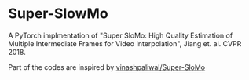 # Super-SlowMo
A PyTorch implmentation of "Super SloMo: High Quality Estimation of Multiple Intermediate Frames for Video Interpolation", Jiang et. al. CVPR 2018.

Part of the codes are inspired by [vinashpaliwal/Super-SloMo](https://github.com/avinashpaliwal/Super-SloMo)
